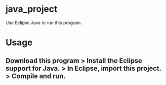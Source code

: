 # java_project
Use Eclipse Java to run this program.

# Usage
Download this program > Install the Eclipse support for Java. > In Eclipse, import this project. > Compile and run.
-----


